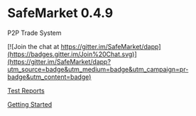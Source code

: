 # SafeMarket 0.4.9

P2P Trade System

[![Join the chat at https://gitter.im/SafeMarket/dapp](https://badges.gitter.im/Join%20Chat.svg)](https://gitter.im/SafeMarket/dapp?utm_source=badge&utm_medium=badge&utm_campaign=pr-badge&utm_content=badge)

[Test Reports](/reports/0.4.9/)

[Getting Started](https://github.com/SafeMarket/dapp/wiki/Getting-Started)